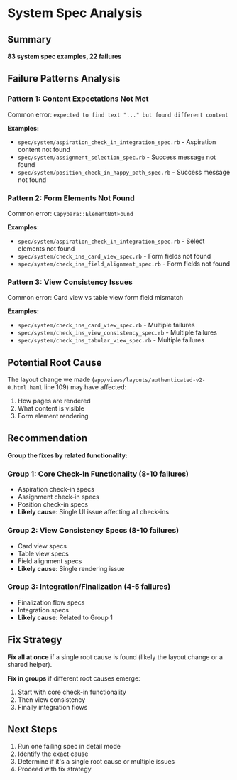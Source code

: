 # System Spec Analysis

## Summary
**83 system spec examples, 22 failures**

## Failure Patterns Analysis

### Pattern 1: Content Expectations Not Met
Common error: `expected to find text "..." but found different content`

**Examples:**
- `spec/system/aspiration_check_in_integration_spec.rb` - Aspiration content not found
- `spec/system/assignment_selection_spec.rb` - Success message not found
- `spec/system/position_check_in_happy_path_spec.rb` - Success message not found

### Pattern 2: Form Elements Not Found  
Common error: `Capybara::ElementNotFound`

**Examples:**
- `spec/system/aspiration_check_in_integration_spec.rb` - Select elements not found
- `spec/system/check_ins_card_view_spec.rb` - Form fields not found
- `spec/system/check_ins_field_alignment_spec.rb` - Form fields not found

### Pattern 3: View Consistency Issues
Common error: Card view vs table view form field mismatch

**Examples:**
- `spec/system/check_ins_card_view_spec.rb` - Multiple failures
- `spec/system/check_ins_view_consistency_spec.rb` - Multiple failures
- `spec/system/check_ins_tabular_view_spec.rb` - Multiple failures

## Potential Root Cause

The layout change we made (`app/views/layouts/authenticated-v2-0.html.haml` line 109) may have affected:
1. How pages are rendered
2. What content is visible
3. Form element rendering

## Recommendation

**Group the fixes by related functionality:**

### Group 1: Core Check-In Functionality (8-10 failures)
- Aspiration check-in specs
- Assignment check-in specs  
- Position check-in specs
- **Likely cause**: Single UI issue affecting all check-ins

### Group 2: View Consistency Specs (8-10 failures)
- Card view specs
- Table view specs
- Field alignment specs
- **Likely cause**: Single rendering issue

### Group 3: Integration/Finalization (4-5 failures)
- Finalization flow specs
- Integration specs
- **Likely cause**: Related to Group 1

## Fix Strategy

**Fix all at once** if a single root cause is found (likely the layout change or a shared helper).

**Fix in groups** if different root causes emerge:
1. Start with core check-in functionality
2. Then view consistency
3. Finally integration flows

## Next Steps
1. Run one failing spec in detail mode
2. Identify the exact cause
3. Determine if it's a single root cause or multiple issues
4. Proceed with fix strategy

